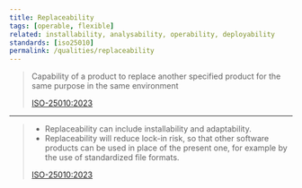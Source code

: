 ```yaml
---
title: Replaceability
tags: [operable, flexible]
related: installability, analysability, operability, deployability
standards: [iso25010]
permalink: /qualities/replaceability
---
```


>Capability of a product to replace another specified product for the same purpose in the same environment
>
>[ISO-25010:2023](/references/#iso-25010-2023)

<hr class="with-no-margin"/>


>* Replaceability can include installability and adaptability. 
>* Replaceability will reduce lock-in risk, so that other software products can be used in place of the present one, for example by the use of standardized file formats.
>
>[ISO-25010:2023](/references/#iso-25010-2023)

